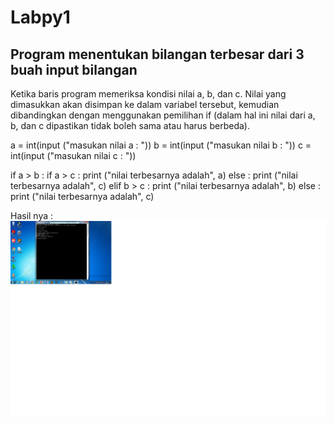 # Labpy1
 ## Program menentukan bilangan terbesar dari 3 buah input bilangan

Ketika baris program memeriksa kondisi nilai a, b, dan c. Nilai yang dimasukkan akan disimpan ke dalam variabel tersebut, kemudian dibandingkan dengan menggunakan pemilihan if (dalam hal ini nilai dari a, b, dan c dipastikan tidak boleh sama atau harus berbeda).

a = int(input ("masukan nilai a : "))
b = int(input ("masukan nilai b : "))
c = int(input ("masukan nilai c : "))

if a > b :
    if a > c :
        print ("nilai terbesarnya adalah", a)
    else :
        print ("nilai terbesarnya adalah", c)
elif b > c :
    print ("nilai terbesarnya adalah", b)
else :
    print ("nilai terbesarnya adalah", c)
   
Hasil nya :
![alt text](https://github.com/Ranggaadam/Labpy1/blob/master/Screenshot1.png)
